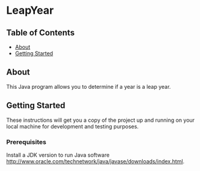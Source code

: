 # LeapYear

## Table of Contents

- [About](#about)
- [Getting Started](#getting_started)

## About <a name = "about"></a>

This Java program allows you to determine if a year is a leap year.

## Getting Started <a name = "getting_started"></a>

These instructions will get you a copy of the project up and running on your local machine for development and testing purposes.

### Prerequisites

Install a JDK version to run Java software
http://www.oracle.com/technetwork/java/javase/downloads/index.html.

